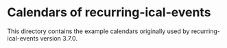 # Calendars of recurring-ical-events

This directory contains the example calendars originally used by recurring-ical-events version 3.7.0.
